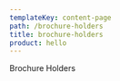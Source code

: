 ```yaml
---
templateKey: content-page
path: /brochure-holders
title: brochure-holders
product: hello
---
```

Brochure Holders
